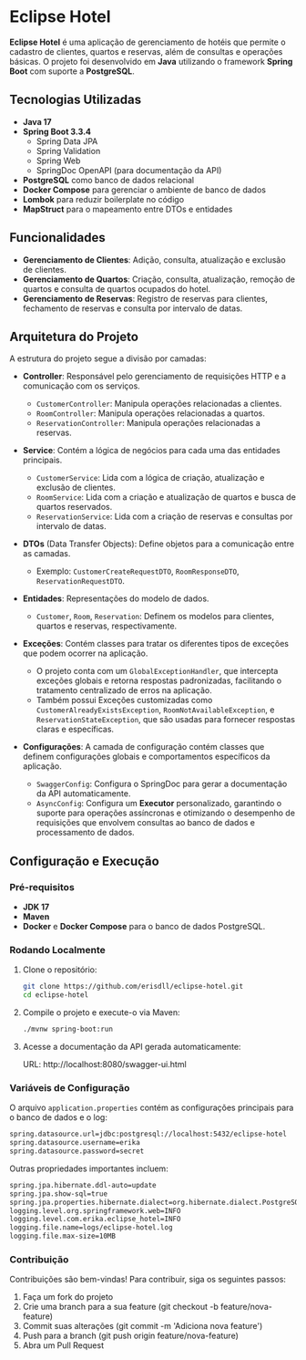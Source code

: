 # Eclipse Hotel

**Eclipse Hotel** é uma aplicação de gerenciamento de hotéis que permite o cadastro de clientes, quartos e reservas, além de consultas e operações básicas. O projeto foi desenvolvido em **Java** utilizando o framework **Spring Boot** com suporte a **PostgreSQL**.

## Tecnologias Utilizadas

- **Java 17**
- **Spring Boot 3.3.4**
  - Spring Data JPA
  - Spring Validation
  - Spring Web
  - SpringDoc OpenAPI (para documentação da API)
- **PostgreSQL** como banco de dados relacional
- **Docker Compose** para gerenciar o ambiente de banco de dados
- **Lombok** para reduzir boilerplate no código
- **MapStruct** para o mapeamento entre DTOs e entidades

## Funcionalidades

- **Gerenciamento de Clientes**: Adição, consulta, atualização e exclusão de clientes.
- **Gerenciamento de Quartos**: Criação, consulta, atualização, remoção de quartos e consulta de quartos ocupados do hotel.
- **Gerenciamento de Reservas**: Registro de reservas para clientes, fechamento de reservas e consulta por intervalo de datas.

## Arquitetura do Projeto

A estrutura do projeto segue a divisão por camadas:

- **Controller**: Responsável pelo gerenciamento de requisições HTTP e a comunicação com os serviços.
  - `CustomerController`: Manipula operações relacionadas a clientes.
  - `RoomController`: Manipula operações relacionadas a quartos.
  - `ReservationController`: Manipula operações relacionadas a reservas.
  
- **Service**: Contém a lógica de negócios para cada uma das entidades principais.
  - `CustomerService`: Lida com a lógica de criação, atualização e exclusão de clientes.
  - `RoomService`: Lida com a criação e atualização de quartos e busca de quartos reservados.
  - `ReservationService`: Lida com a criação de reservas e consultas por intervalo de datas.

- **DTOs** (Data Transfer Objects): Define objetos para a comunicação entre as camadas.
  - Exemplo: `CustomerCreateRequestDTO`, `RoomResponseDTO`, `ReservationRequestDTO`.

- **Entidades**: Representações do modelo de dados.
  - `Customer`, `Room`, `Reservation`: Definem os modelos para clientes, quartos e reservas, respectivamente.

- **Exceções**: Contém classes para tratar os diferentes tipos de exceções que podem ocorrer na aplicação.
  - O projeto conta com um `GlobalExceptionHandler`, que intercepta exceções globais e retorna respostas padronizadas, facilitando o tratamento centralizado de erros na aplicação.
  - Também possui Exceções customizadas como `CustomerAlreadyExistsException`, `RoomNotAvailableException`, e `ReservationStateException`, que são usadas para fornecer respostas claras e específicas.
 

- **Configurações**: A camada de configuração contém classes que definem configurações globais e comportamentos específicos da aplicação.
  - `SwaggerConfig`: Configura o SpringDoc para gerar a documentação da API automaticamente.
  - `AsyncConfig`: Configura um **Executor** personalizado, garantindo o suporte para operações assíncronas e otimizando o desempenho de requisições que envolvem consultas ao banco de dados e processamento de dados.


## Configuração e Execução

### Pré-requisitos

- **JDK 17**
- **Maven**
- **Docker** e **Docker Compose** para o banco de dados PostgreSQL.

### Rodando Localmente

1. Clone o repositório:
   ```bash
   git clone https://github.com/erisdll/eclipse-hotel.git
   cd eclipse-hotel

2. Compile o projeto e execute-o via Maven:
   ```bash
   ./mvnw spring-boot:run

3. Acesse a documentação da API gerada automaticamente:
  
    URL: http://localhost:8080/swagger-ui.html

### Variáveis de Configuração

O arquivo `application.properties` contém as configurações principais para o banco de dados e o log:

```bash
spring.datasource.url=jdbc:postgresql://localhost:5432/eclipse-hotel
spring.datasource.username=erika
spring.datasource.password=secret
```

Outras propriedades importantes incluem:
```bash
spring.jpa.hibernate.ddl-auto=update
spring.jpa.show-sql=true
spring.jpa.properties.hibernate.dialect=org.hibernate.dialect.PostgreSQLDialect
logging.level.org.springframework.web=INFO
logging.level.com.erika.eclipse_hotel=INFO
logging.file.name=logs/eclipse-hotel.log
logging.file.max-size=10MB
```

### Contribuição

Contribuições são bem-vindas! Para contribuir, siga os seguintes passos:
1. Faça um fork do projeto
2. Crie uma branch para a sua feature (git checkout -b feature/nova-feature)
3. Commit suas alterações (git commit -m 'Adiciona nova feature')
4. Push para a branch (git push origin feature/nova-feature)
5. Abra um Pull Request
